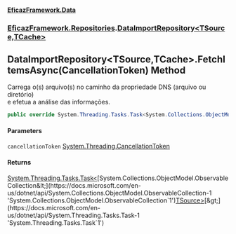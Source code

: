#### [EficazFramework.Data](EficazFrameworkData.md 'EficazFramework Data')
### [EficazFramework.Repositories](EficazFrameworkData.md#EficazFramework.Repositories 'EficazFramework.Repositories').[DataImportRepository&lt;TSource,TCache&gt;](EficazFramework.Repositories/DataImportRepository_TSource,TCache_.md 'EficazFramework.Repositories.DataImportRepository<TSource,TCache>')

## DataImportRepository<TSource,TCache>.FetchItemsAsync(CancellationToken) Method

Carrega o(s) arquivo(s) no caminho da propriedade DNS (arquivo ou diretório)   
e efetua a análise das informações.

```csharp
public override System.Threading.Tasks.Task<System.Collections.ObjectModel.ObservableCollection<TSource>> FetchItemsAsync(System.Threading.CancellationToken cancellationToken);
```
#### Parameters

<a name='EficazFramework.Repositories.DataImportRepository_TSource,TCache_.FetchItemsAsync(System.Threading.CancellationToken).cancellationToken'></a>

`cancellationToken` [System.Threading.CancellationToken](https://docs.microsoft.com/en-us/dotnet/api/System.Threading.CancellationToken 'System.Threading.CancellationToken')

#### Returns
[System.Threading.Tasks.Task&lt;](https://docs.microsoft.com/en-us/dotnet/api/System.Threading.Tasks.Task-1 'System.Threading.Tasks.Task`1')[System.Collections.ObjectModel.ObservableCollection&lt;](https://docs.microsoft.com/en-us/dotnet/api/System.Collections.ObjectModel.ObservableCollection-1 'System.Collections.ObjectModel.ObservableCollection`1')[TSource](EficazFramework.Repositories/DataImportRepository_TSource,TCache_.md#EficazFramework.Repositories.DataImportRepository_TSource,TCache_.TSource 'EficazFramework.Repositories.DataImportRepository<TSource,TCache>.TSource')[&gt;](https://docs.microsoft.com/en-us/dotnet/api/System.Collections.ObjectModel.ObservableCollection-1 'System.Collections.ObjectModel.ObservableCollection`1')[&gt;](https://docs.microsoft.com/en-us/dotnet/api/System.Threading.Tasks.Task-1 'System.Threading.Tasks.Task`1')
